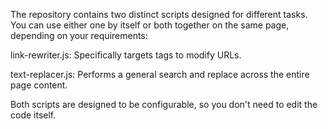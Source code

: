 The repository contains two distinct scripts designed for different tasks. You can use either one by itself or both together on the same page, depending on your requirements:

link-rewriter.js: Specifically targets <a> tags to modify URLs.

text-replacer.js: Performs a general search and replace across the entire page content.

Both scripts are designed to be configurable, so you don't need to edit the code itself.
